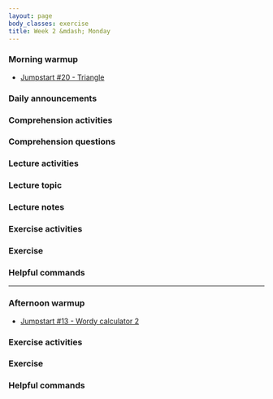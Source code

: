 ```yaml
---
layout: page
body_classes: exercise
title: Week 2 &mdash; Monday
---
```


### Morning warmup

* [Jumpstart #20 - Triangle](https://github.com/JumpstartLab/warmup-exercises/tree/master/20-triangle)

### Daily announcements
### Comprehension activities
### Comprehension questions
### Lecture activities
### Lecture topic
### Lecture notes
### Exercise activities
### Exercise
### Helpful commands

***

### Afternoon warmup

* [Jumpstart #13 - Wordy calculator 2](https://github.com/JumpstartLab/warmup-exercises/tree/master/13-wordy-calculator-2)

### Exercise activities
### Exercise
### Helpful commands